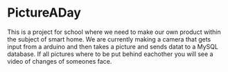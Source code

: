 PictureADay
===========

This is a project for school where we need to make our own product within the subject of smart home. We are currently making a camera that gets input from a arduino and then takes a picture and sends datat to a MySQL database. If all pictures where to be put behind eachother you will see a video of changes of someones face. 
